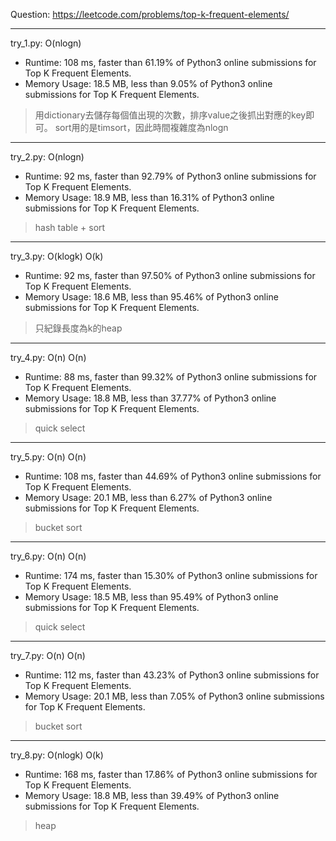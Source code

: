 Question: https://leetcode.com/problems/top-k-frequent-elements/

---

try_1.py: O(nlogn)
* Runtime: 108 ms, faster than 61.19% of Python3 online submissions for Top K Frequent Elements.
* Memory Usage: 18.5 MB, less than 9.05% of Python3 online submissions for Top K Frequent Elements.

> 用dictionary去儲存每個值出現的次數，排序value之後抓出對應的key即可。
> sort用的是timsort，因此時間複雜度為nlogn

---

try_2.py: O(nlogn)
* Runtime: 92 ms, faster than 92.79% of Python3 online submissions for Top K Frequent Elements.
* Memory Usage: 18.9 MB, less than 16.31% of Python3 online submissions for Top K Frequent Elements.

> hash table + sort

---

try_3.py: O(klogk) O(k)

* Runtime: 92 ms, faster than 97.50% of Python3 online submissions for Top K Frequent Elements.
* Memory Usage: 18.6 MB, less than 95.46% of Python3 online submissions for Top K Frequent Elements.

> 只紀錄長度為k的heap

---

try_4.py: O(n) O(n)

* Runtime: 88 ms, faster than 99.32% of Python3 online submissions for Top K Frequent Elements.
* Memory Usage: 18.8 MB, less than 37.77% of Python3 online submissions for Top K Frequent Elements.

> quick select

---

try_5.py: O(n) O(n)

* Runtime: 108 ms, faster than 44.69% of Python3 online submissions for Top K Frequent Elements.
* Memory Usage: 20.1 MB, less than 6.27% of Python3 online submissions for Top K Frequent Elements.

> bucket sort

---

try_6.py: O(n) O(n)

* Runtime: 174 ms, faster than 15.30% of Python3 online submissions for Top K Frequent Elements.
* Memory Usage: 18.5 MB, less than 95.49% of Python3 online submissions for Top K Frequent Elements.

> quick select

---

try_7.py: O(n) O(n)

* Runtime: 112 ms, faster than 43.23% of Python3 online submissions for Top K Frequent Elements.
* Memory Usage: 20.1 MB, less than 7.05% of Python3 online submissions for Top K Frequent Elements.

> bucket sort

---

try_8.py: O(nlogk) O(k)

* Runtime: 168 ms, faster than 17.86% of Python3 online submissions for Top K Frequent Elements.
* Memory Usage: 18.8 MB, less than 39.49% of Python3 online submissions for Top K Frequent Elements.

> heap
